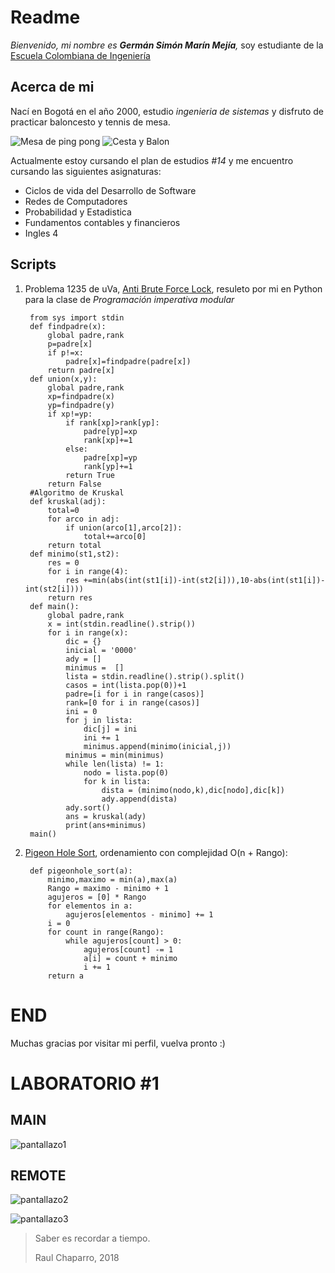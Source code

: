 # Readme
*Bienvenido, mi nombre es **Germán Simón Marín Mejía**,* soy estudiante de la [Escuela Colombiana de Ingeniería](https://www.escuelaing.edu.co/es/) 

## Acerca de mi
Nací en Bogotá en el año 2000, estudio *ingenieria de sistemas* y disfruto de practicar baloncesto y tennis de mesa.


  ![Mesa de ping pong](https://image.freepik.com/foto-gratis/tenis-mesa-o-ping-pong_1232-2632.jpg)
  ![Cesta y Balon](http://www.dondeporte.com/wp/wp-ddp/wp-content/uploads/2018/04/medidas-canastas-baloncesto.jpg)


Actualmente estoy cursando el plan de estudios *#14* y  me encuentro cursando las siguientes asignaturas: 
- Ciclos de vida del Desarrollo de Software
- Redes de Computadores
- Probabilidad y Estadistica
- Fundamentos contables y financieros
- Ingles 4

## Scripts
1. Problema 1235 de uVa, [Anti Brute Force Lock](https://uva.onlinejudge.org/index.php?option=com_onlinejudge&Itemid=8&page=show_problem&problem=3676), resuleto por mi en Python para la clase de *Programación imperativa modular*


        from sys import stdin
        def findpadre(x):
            global padre,rank
            p=padre[x]
            if p!=x:
                padre[x]=findpadre(padre[x])
            return padre[x]
        def union(x,y):
            global padre,rank
            xp=findpadre(x)
            yp=findpadre(y)
            if xp!=yp:
                if rank[xp]>rank[yp]:
                    padre[yp]=xp
                    rank[xp]+=1
                else:
                    padre[xp]=yp
                    rank[yp]+=1
                return True
            return False
        #Algoritmo de Kruskal
        def kruskal(adj):
            total=0
            for arco in adj:
                if union(arco[1],arco[2]):
                    total+=arco[0]
            return total
        def minimo(st1,st2):
            res = 0
            for i in range(4):
                res +=min(abs(int(st1[i])-int(st2[i])),10-abs(int(st1[i])-int(st2[i])))
            return res
        def main():
            global padre,rank
            x = int(stdin.readline().strip())
            for i in range(x):
                dic = {}
                inicial = '0000'
                ady = []
                minimus =  []
                lista = stdin.readline().strip().split()
                casos = int(lista.pop(0))+1
                padre=[i for i in range(casos)]
                rank=[0 for i in range(casos)]
                ini = 0
                for j in lista:
                    dic[j] = ini
                    ini += 1
                    minimus.append(minimo(inicial,j))
                minimus = min(minimus)
                while len(lista) != 1:
                    nodo = lista.pop(0)
                    for k in lista:
                        dista = (minimo(nodo,k),dic[nodo],dic[k])
                        ady.append(dista)
                ady.sort()
                ans = kruskal(ady)
                print(ans+minimus)   
        main()
2. [Pigeon Hole Sort](https://www.youtube.com/watch?v=nVQz0kZNC64), ordenamiento con complejidad O(n + Rango):

        def pigeonhole_sort(a): 
            minimo,maximo = min(a),max(a) 
            Rango = maximo - minimo + 1
            agujeros = [0] * Rango 
            for elementos in a: 
                agujeros[elementos - minimo] += 1
            i = 0
            for count in range(Rango): 
                while agujeros[count] > 0: 
                    agujeros[count] -= 1
                    a[i] = count + minimo
                    i += 1
            return a
              
# END

Muchas gracias por visitar mi perfil, vuelva pronto :)

# LABORATORIO #1

## MAIN

![pantallazo1](https://i.ibb.co/44T6Gct/PARTE-1.png)


## REMOTE

![pantallazo2](https://i.ibb.co/FmwTbYF/Captura1.png)

![pantallazo3](https://i.ibb.co/JdcD91k/Captura2.png)




>  Saber es recordar a tiempo. 
>
>    Raul Chaparro, 2018 
